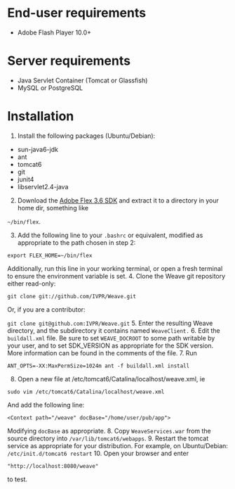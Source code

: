 # End-user requirements

* Adobe Flash Player 10.0+

# Server requirements

* Java Servlet Container (Tomcat or Glassfish)
* MySQL or PostgreSQL

# Installation

1. Install the following packages (Ubuntu/Debian):
 * sun-java6-jdk
 * ant
 * tomcat6
 * git
 * junit4
 * libservlet2.4-java
2. Download the [Adobe Flex 3.6 SDK](http://opensource.adobe.com/wiki/display/flexsdk/Download+Flex+3) and extract it to a directory in your home dir, something like 

 ``~/bin/flex``.

3. Add the following line to your ``.bashrc`` or equivalent, modified as appropriate to the path chosen in step 2:

 ``export FLEX_HOME=~/bin/flex``

 Additionally, run this line in your working terminal, or open a fresh terminal to ensure the environment variable is set. 
4. Clone the Weave git repository either read-only:
 
 ``git clone git://github.com/IVPR/Weave.git``
 
 Or, if you are a contributor:

 ``git clone git@github.com:IVPR/Weave.git``
5. Enter the resulting Weave directory, and the subdirectory it contains named ``WeaveClient.``
6. Edit the ``buildall.xml`` file. Be sure to set ``WEAVE_DOCROOT`` to some path writable by your user, and to set SDK_VERSION as appropriate for the SDK version. More information can be found in the comments of the file.
7. Run 

 ``ANT_OPTS=-XX:MaxPermSize=1024m ant -f buildall.xml install``

8. Open a new file at /etc/tomcat6/Catalina/localhost/weave.xml, ie

 ``sudo vim /etc/tomcat6/Catalina/localhost/weave.xml``
   
 And add the following line:
 
 ``<Context path="/weave" docBase="/home/user/pub/app">``
	
 Modifying ``docBase`` as appropriate. 
8. Copy ``WeaveServices.war`` from the source directory into ``/var/lib/tomcat6/webapps``.
9. Restart the tomcat service as appropriate for your distribution. For example, on Ubuntu/Debian:
 ``/etc/init.d/tomcat6 restart``
10. Open your browser and enter 

 ``"http://localhost:8080/weave"`` 

 to test.
